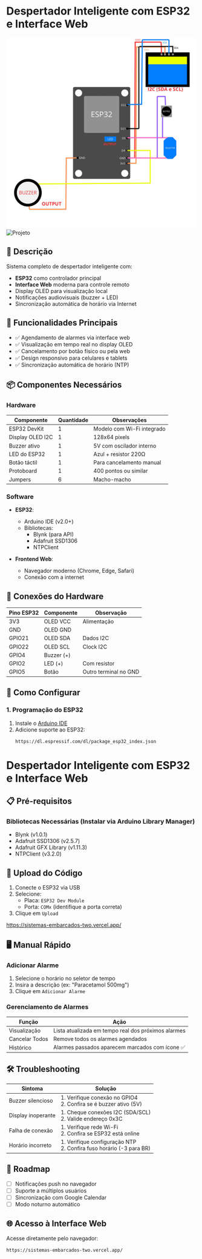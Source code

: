 # Despertador Inteligente com ESP32 e Interface Web

![Diagrama do Sistema](images/diagrama.jpeg)
![Projeto](images/prototipo/)

## 📝 Descrição
Sistema completo de despertador inteligente com:
- **ESP32** como controlador principal
- **Interface Web** moderna para controle remoto
- Display OLED para visualização local
- Notificações audiovisuais (buzzer + LED)
- Sincronização automática de horário via Internet

## 🌟 Funcionalidades Principais
- ✅ Agendamento de alarmes via interface web
- ✅ Visualização em tempo real no display OLED
- ✅ Cancelamento por botão físico ou pela web
- ✅ Design responsivo para celulares e tablets
- ✅ Sincronização automática de horário (NTP)

## 📦 Componentes Necessários

### Hardware
| Componente          | Quantidade | Observações                     |
|---------------------|------------|----------------------------------|
| ESP32 DevKit        | 1          | Modelo com Wi-Fi integrado       |
| Display OLED I2C    | 1          | 128x64 pixels                   |
| Buzzer ativo        | 1          | 5V com oscilador interno        |
| LED do ESP32        | 1          | Azul + resistor 220Ω            |
| Botão táctil        | 1          | Para cancelamento manual        |
| Protoboard          | 1          | 400 pontos ou similar           |
| Jumpers             | 6          | Macho-macho                     |

### Software
- **ESP32**:
  - Arduino IDE (v2.0+)
  - Bibliotecas:
    - Blynk (para API)
    - Adafruit SSD1306
    - NTPClient

- **Frontend Web**:
  - Navegador moderno (Chrome, Edge, Safari)
  - Conexão com a internet

## 🔌 Conexões do Hardware

| Pino ESP32 | Componente      | Observação               |
|------------|----------------|--------------------------|
| 3V3        | OLED VCC       | Alimentação              |
| GND        | OLED GND       |                          |
| GPIO21     | OLED SDA       | Dados I2C                |
| GPIO22     | OLED SCL       | Clock I2C                |
| GPIO4      | Buzzer (+)     |                          |
| GPIO2      | LED (+)        | Com resistor             |
| GPIO5      | Botão          | Outro terminal no GND    |

## 🚀 Como Configurar

### 1. Programação do ESP32
1. Instale o [Arduino IDE](https://www.arduino.cc/en/software)
2. Adicione suporte ao ESP32:
   ```text
   https://dl.espressif.com/dl/package_esp32_index.json

# Despertador Inteligente com ESP32 e Interface Web

## 📋 Pré-requisitos

### Bibliotecas Necessárias (Instalar via Arduino Library Manager)
- Blynk (v1.0.1)
- Adafruit SSD1306 (v2.5.7)
- Adafruit GFX Library (v1.11.3)
- NTPClient (v3.2.0)

## 🔄 Upload do Código
1. Conecte o ESP32 via USB
2. Selecione:
   - Placa: `ESP32 Dev Module`
   - Porta: `COMx` (identifique a porta correta)
3. Clique em `Upload`

https://sistemas-embarcados-two.vercel.app/

## 🖥️ Manual Rápido

### Adicionar Alarme
1. Selecione o horário no seletor de tempo
2. Insira a descrição (ex: "Paracetamol 500mg")
3. Clique em `Adicionar Alarme`

### Gerenciamento de Alarmes
| Função               | Ação                                                                 |
|----------------------|---------------------------------------------------------------------|
| Visualização         | Lista atualizada em tempo real dos próximos alarmes                 |
| Cancelar Todos       | Remove todos os alarmes agendados                                   |
| Histórico            | Alarmes passados aparecem marcados com ícone ✅                    |

## 🛠️ Troubleshooting

| Sintoma               | Solução                                                                 |
|-----------------------|-------------------------------------------------------------------------|
| Buzzer silencioso     | 1. Verifique conexão no GPIO4<br>2. Confira se é buzzer ativo (5V)     |
| Display inoperante    | 1. Cheque conexões I2C (SDA/SCL)<br>2. Valide endereço 0x3C           |
| Falha de conexão      | 1. Verifique rede Wi-Fi<br>2. Confira se ESP32 está online             |
| Horário incorreto     | 1. Verifique configuração NTP<br>2. Confira fuso horário (-3 para BR)  |

## 🔮 Roadmap
- [ ] Notificações push no navegador
- [ ] Suporte a múltiplos usuários
- [ ] Sincronização com Google Calendar
- [ ] Modo noturno automático

## 🌐 Acesso à Interface Web
Acesse diretamente pelo navegador: 
   ```text
   https://sistemas-embarcados-two.vercel.app/
